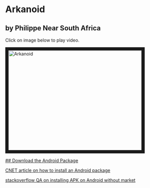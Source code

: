 # Arkanoid 
## by Philippe Near South Africa

Click on image below to play video.

<a href="http://www.youtube.com/watch?v=D1gOMPkzKSA" target="_blank"><img src="http://img.youtube.com/vi/D1gOMPkzKSA/0.jpg" 
alt="Arkanoid"
  width="420" height="315" border ="10" /></a>

[## Download the Android Package](extra/Arkanoid-1-release.apk)

[CNET article on how to install an Android package](http://howto.cnet.com/8301-11310_39-57602654-285/how-to-install-apps-outside-of-google-play/)

[stackoverflow QA on installing APK on Android without market](http://stackoverflow.com/questions/8795244/installing-apk-app-on-android-without-market)
